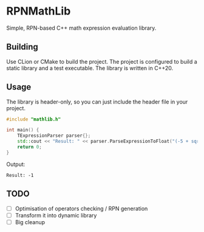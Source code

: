 # RPNMathLib
Simple, RPN-based C++ math expression evaluation library.

## Building
Use CLion or CMake to build the project. The project is configured to build a static library and a test executable. The library is written in C++20.

## Usage
The library is header-only, so you can just include the header file in your project.
```cpp
#include "mathlib.h"

int main() {
    TExpressionParser parser{};
    std::cout << "Result: " << parser.ParseExpressionToFloat("(-5 + sqrt(5^2 - 4 * 1 * 4)) / (2 * 1)") << std::endl;
    return 0;
}
```
Output:
```
Result: -1
```

## TODO
- [ ] Optimisation of operators checking / RPN generation
- [ ] Transform it into dynamic library
- [ ] Big cleanup